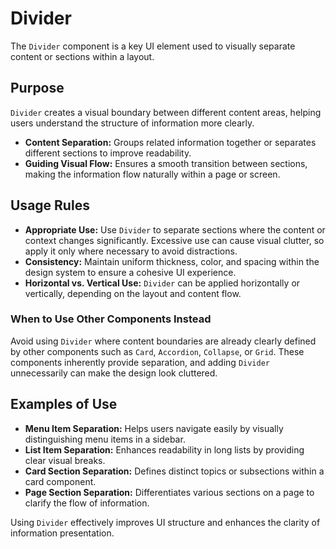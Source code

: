 # Divider

The `Divider` component is a key UI element used to visually separate content or sections within a layout.

## Purpose

`Divider` creates a visual boundary between different content areas, helping users understand the structure of information more clearly.

- **Content Separation:** Groups related information together or separates different sections to improve readability.  
- **Guiding Visual Flow:** Ensures a smooth transition between sections, making the information flow naturally within a page or screen.

## Usage Rules

- **Appropriate Use:** Use `Divider` to separate sections where the content or context changes significantly. Excessive use can cause visual clutter, so apply it only where necessary to avoid distractions.  
- **Consistency:** Maintain uniform thickness, color, and spacing within the design system to ensure a cohesive UI experience.  
- **Horizontal vs. Vertical Use:** `Divider` can be applied horizontally or vertically, depending on the layout and content flow.

### When to Use Other Components Instead

Avoid using `Divider` where content boundaries are already clearly defined by other components such as `Card`, `Accordion`, `Collapse`, or `Grid`. These components inherently provide separation, and adding `Divider` unnecessarily can make the design look cluttered.

## Examples of Use

- **Menu Item Separation:** Helps users navigate easily by visually distinguishing menu items in a sidebar.  
- **List Item Separation:** Enhances readability in long lists by providing clear visual breaks.  
- **Card Section Separation:** Defines distinct topics or subsections within a card component.  
- **Page Section Separation:** Differentiates various sections on a page to clarify the flow of information.

Using `Divider` effectively improves UI structure and enhances the clarity of information presentation.